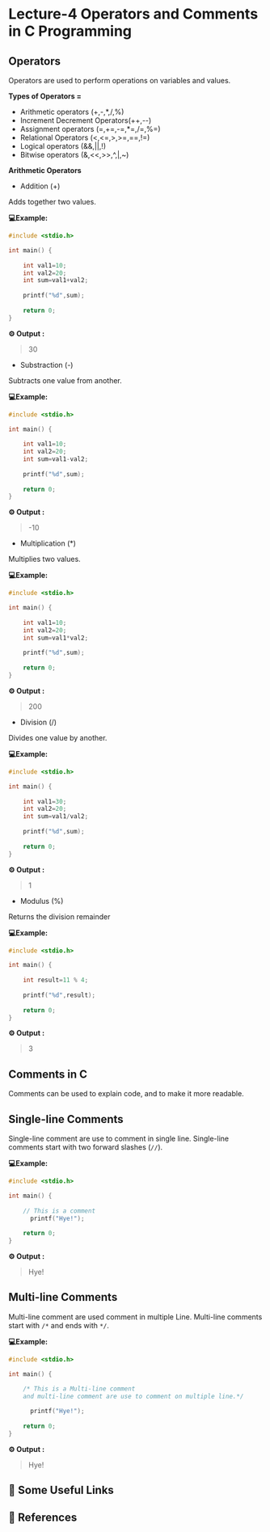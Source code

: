 # Lecture-4 Operators and Comments in C Programming 

## Operators 

Operators are used to perform operations on variables and values.

**Types of Operators =**
* Arithmetic operators (+,-,*,/,%)
* Increment Decrement Operators(++,--)
* Assignment operators (=,+=,-=,*=,/=,%=)
* Relational Operators (<,<=,>,>=,==,!=)
* Logical operators (&&,||,!)
* Bitwise operators (&,<<,>>,^,|,~)

**Arithmetic Operators**

* Addition (+)

Adds together two values.

**💻Example:**
```c
#include <stdio.h>

int main() {
    
    int val1=10;
    int val2=20;
    int sum=val1+val2;
    
    printf("%d",sum);
    
    return 0;
}
```
**⚙️ Output :**
>30

* Substraction (-)

Subtracts one value from another.

**💻Example:**
```c
#include <stdio.h>

int main() {
    
    int val1=10;
    int val2=20;
    int sum=val1-val2;
    
    printf("%d",sum);
    
    return 0;
}
```
**⚙️ Output :**
>-10

* Multiplication (*)

Multiplies two values.

**💻Example:**
```c
#include <stdio.h>

int main() {
    
    int val1=10;
    int val2=20;
    int sum=val1*val2;
    
    printf("%d",sum);
    
    return 0;
}
```
**⚙️ Output :**
>200

* Division (/)

Divides one value by another.

**💻Example:**
```c
#include <stdio.h>

int main() {
    
    int val1=30;
    int val2=20;
    int sum=val1/val2;
    
    printf("%d",sum);
    
    return 0;
}
```
**⚙️ Output :**
>1

* Modulus (%)

Returns the division remainder

**💻Example:**
```c
#include <stdio.h>

int main() {
    
    int result=11 % 4;
    
    printf("%d",result);
    
    return 0;
}
```
**⚙️ Output :**
>3

## Comments in C

Comments can be used to explain code, and to make it more readable. 

## Single-line Comments

Single-line comment are use to comment in single line.
Single-line comments start with two forward slashes (`//`).

**💻Example:**
```c
#include <stdio.h>

int main() {
    
    // This is a comment
      printf("Hye!");
    
    return 0;
}
```
**⚙️ Output :**
>Hye!

## Multi-line Comments

Multi-line comment are used comment in multiple Line.
Multi-line comments start with `/*` and ends with `*/`.

**💻Example:**
```c
#include <stdio.h>

int main() {
    
    /* This is a Multi-line comment
    and multi-line comment are use to comment on multiple line.*/

      printf("Hye!");
    
    return 0;
}
```
**⚙️ Output :**
>Hye!


## 🔗 Some Useful Links

## 📖 References
